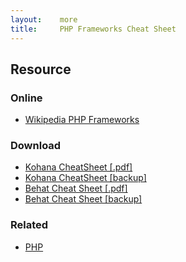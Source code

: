 ```yaml
---
layout:    more
title:     PHP Frameworks Cheat Sheet
---
```

<div class="content content-400">
    <div class="board board-326">
        <h2 class="board-title">Resource</h2>
        <div class="board-card">
            <h3 class="board-card-title">Online</h3>
            <ul>
                <li><a href="http://en.wikipedia.org/wiki/Comparison_of_web_application_frameworks#PHP_2">Wikipedia PHP Frameworks</a></li>
            </ul>
        </div>
        <div class="board-card">
            <h3 class="board-card-title">Download</h3>
            <ul>
                <li><a href="http://kohana.sher.pl/cs/cs.pdf">Kohana CheatSheet [.pdf]</a></li>
                <li><a href="/static/cs/cs.pdf">Kohana CheatSheet [backup]</a></li>
                <li><a href="http://blog.lepine.pro/wp-content/uploads/2012/03/behat-cheat-sheet-en.pdf">Behat Cheat Sheet [.pdf]</a></li>
                <li><a href="/static/cs/behat-cheat-sheet-en.pdf">Behat Cheat Sheet [backup]</a></li>
            </ul>
        </div>
        <div class="board-card">
            <h3 class="board-card-title">Related</h3>
            <ul>
                <li><a href="/php" title="PHP Cheat Sheet">PHP</a></li>
            </ul>
        </div>
    </div>
</div>
